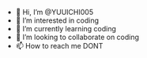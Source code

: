 - 👋 Hi, I’m @YUUICHI005
- 👀 I’m interested in coding
- 🌱 I’m currently learning coding
- 💞️ I’m looking to collaborate on coding
- 📫 How to reach me DONT

<!---
YUUICHI005/YUUICHI005 is a ✨ special ✨ repository because its `README.md` (this file) appears on your GitHub profile.
You can click the Preview link to take a look at your changes.
--->
